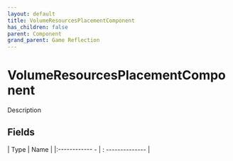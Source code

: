 ```yaml
---
layout: default
title: VolumeResourcesPlacementComponent
has_children: false
parent: Component
grand_parent: Game Reflection
---
```

# VolumeResourcesPlacementComponent
Description 

## Fields
| Type | Name |
|:------------ - | : -------------- |
